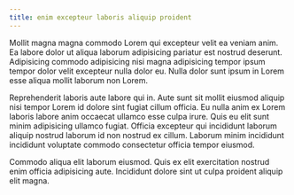 ```yaml
---
title: enim excepteur laboris aliquip proident
---
```


Mollit magna magna commodo Lorem qui excepteur velit ea veniam anim. Ea labore dolor ut aliqua laborum adipisicing pariatur est nostrud deserunt. Adipisicing commodo adipisicing nisi magna adipisicing tempor ipsum tempor dolor velit excepteur nulla dolor eu. Nulla dolor sunt ipsum in Lorem esse aliqua mollit laborum non Lorem.

Reprehenderit laboris aute labore qui in. Aute sunt sit mollit eiusmod aliquip nisi tempor Lorem id dolore sint fugiat cillum officia. Eu nulla anim ex Lorem laboris labore anim occaecat ullamco esse culpa irure. Quis eu elit sunt minim adipisicing ullamco fugiat. Officia excepteur qui incididunt laborum aliquip nostrud laborum id non nostrud ex cillum. Laborum minim incididunt incididunt voluptate commodo consectetur officia tempor eiusmod.

Commodo aliqua elit laborum eiusmod. Quis ex elit exercitation nostrud enim officia adipisicing aute. Incididunt dolore sint ut culpa proident aliquip elit magna.